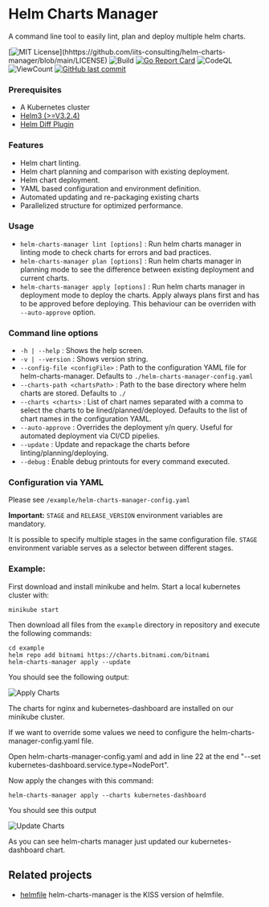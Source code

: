 # Helm Charts Manager #

A command line tool to easily lint, plan and deploy multiple helm charts.

[![MIT License](https://img.shields.io/apm/l/atomic-design-ui.svg?)](hhttps://github.com/iits-consulting/helm-charts-manager/blob/main/LICENSE)
![Build](https://github.com/iits-consulting/helm-charts-manager/workflows/Build/badge.svg)
[![Go Report Card](https://goreportcard.com/badge/github.com/iits-consulting/helm-charts-manager)](https://goreportcard.com/report/github.com/iits-consulting/helm-charts-manager)
![CodeQL](https://github.com/iits-consulting/helm-charts-manager/workflows/CodeQL/badge.svg)
![ViewCount](https://views.whatilearened.today/views/github/iits-consulting/helm-charts-manager.svg)
[![GitHub last commit](https://img.shields.io/github/last-commit/google/skia.svg?style=flat)]()

### Prerequisites ###

* A Kubernetes cluster
* [Helm3 (>=V3.2.4)](https://helm.sh/docs/intro/install/)
* [Helm Diff Plugin](https://github.com/databus23/helm-diff)

### Features ###

* Helm chart linting.
* Helm chart planning and comparison with existing deployment.
* Helm chart deployment.
* YAML based configuration and environment definition.
* Automated updating and re-packaging existing charts
* Parallelized structure for optimized performance.

### Usage ###
* `helm-charts-manager lint [options]` : Run helm charts manager in linting mode to check charts for errors and bad practices.
* `helm-charts-manager plan [options]` : Run helm charts manager in planning mode to see the difference between existing deployment and current charts.
* `helm-charts-manager apply [options]` : Run helm charts manager in deployment mode to deploy the charts. Apply always plans first and has to be approved before deploying. This behaviour can be overriden with `--auto-approve` option.

### Command line options ###

* `-h | --help` : Shows the help screen.
* `-v | --version` : Shows version string.
* `--config-file <configFile>` : Path to the configuration YAML file for helm-charts-manager. Defaults to `./helm-charts-manager-config.yaml`
* `--charts-path <chartsPath>` : Path to the base directory where helm charts are stored. Defaults to `./`
* `--charts <charts>` : List of chart names separated with a comma to select the charts to be lined/planned/deployed. Defaults to the list of chart names in the configuration YAML.
* `--auto-approve` : Overrides the deployment y/n query. Useful for automated deployment via CI/CD pipelies.
* `--update` : Update and repackage the charts before linting/planning/deploying.
* `--debug` : Enable debug printouts for every command executed.

### Configuration via YAML ###
Please see `/example/helm-charts-manager-config.yaml`

**Important:** `STAGE` and `RELEASE_VERSION` environment variables are mandatory.

It is possible to specify multiple stages in the same configuration file. `STAGE` environment variable serves as a selector between different stages.

### Example: ###

First download and install minikube and helm. Start a local kubernetes cluster with:

```console
minikube start
```

Then download all files from the `example` directory in repository and execute the following commands:

```console
cd example
helm repo add bitnami https://charts.bitnami.com/bitnami
helm-charts-manager apply --update
```
You should see the following output:

![Apply Charts](example/apply.gif)

The charts for nginx and kubernetes-dashboard are installed on our minikube cluster.

If we want to override some values we need to configure the helm-charts-manager-config.yaml file.

Open helm-charts-manager-config.yaml and add in line 22 at the end "--set kubernetes-dashboard.service.type=NodePort".

Now apply the changes with this command:

```console
helm-charts-manager apply --charts kubernetes-dashboard
```

You should see this output

![Update Charts](example/update.gif)

As you can see helm-charts manager just updated our kubernetes-dashboard chart.

## Related projects

- [helmfile](https://github.com/roboll/helmfile) helm-charts-manager is the KISS version of helmfile. 
